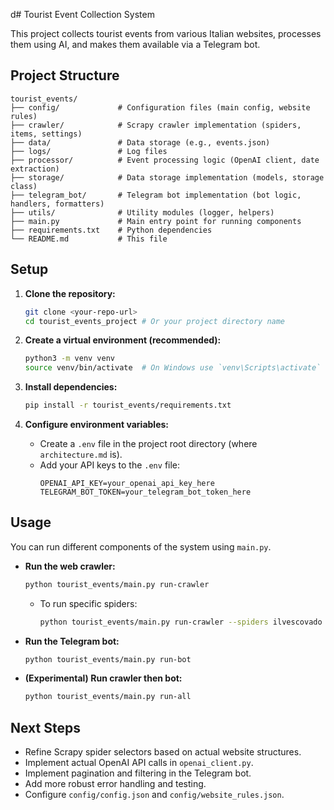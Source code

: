 d# Tourist Event Collection System

This project collects tourist events from various Italian websites, processes them using AI, and makes them available via a Telegram bot.

## Project Structure

```
tourist_events/
├── config/             # Configuration files (main config, website rules)
├── crawler/            # Scrapy crawler implementation (spiders, items, settings)
├── data/               # Data storage (e.g., events.json)
├── logs/               # Log files
├── processor/          # Event processing logic (OpenAI client, date extraction)
├── storage/            # Data storage implementation (models, storage class)
├── telegram_bot/       # Telegram bot implementation (bot logic, handlers, formatters)
├── utils/              # Utility modules (logger, helpers)
├── main.py             # Main entry point for running components
├── requirements.txt    # Python dependencies
└── README.md           # This file
```

## Setup

1.  **Clone the repository:**
    ```bash
    git clone <your-repo-url>
    cd tourist_events_project # Or your project directory name
    ```

2.  **Create a virtual environment (recommended):**
    ```bash
    python3 -m venv venv
    source venv/bin/activate  # On Windows use `venv\Scripts\activate`
    ```

3.  **Install dependencies:**
    ```bash
    pip install -r tourist_events/requirements.txt
    ```

4.  **Configure environment variables:**
    - Create a `.env` file in the project root directory (where `architecture.md` is).
    - Add your API keys to the `.env` file:
      ```dotenv
      OPENAI_API_KEY=your_openai_api_key_here
      TELEGRAM_BOT_TOKEN=your_telegram_bot_token_here
      ```

## Usage

You can run different components of the system using `main.py`.

*   **Run the web crawler:**
    ```bash
    python tourist_events/main.py run-crawler
    ```
    *   To run specific spiders:
        ```bash
        python tourist_events/main.py run-crawler --spiders ilvescovado salernotoday
        ```

*   **Run the Telegram bot:**
    ```bash
    python tourist_events/main.py run-bot
    ```

*   **(Experimental) Run crawler then bot:**
    ```bash
    python tourist_events/main.py run-all
    ```

## Next Steps

*   Refine Scrapy spider selectors based on actual website structures.
*   Implement actual OpenAI API calls in `openai_client.py`.
*   Implement pagination and filtering in the Telegram bot.
*   Add more robust error handling and testing.
*   Configure `config/config.json` and `config/website_rules.json`.